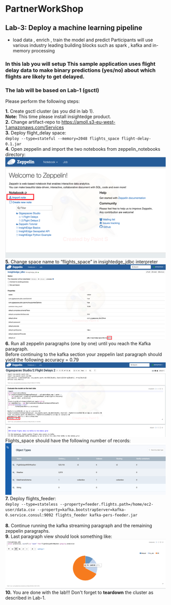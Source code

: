 # PartnerWorkShop 
## Lab-3: Deploy a machine learning pipeline
* load data , enrich , train the model and predict Participants will use various industry leading building blocks such as spark , kafka and in-memory processing

### In this lab you will setup This sample application uses flight delay data to make binary predictions (yes/no) about which flights are likely to get delayed.
### The lab will be based on Lab-1 (gsctl)

Please perform the following steps:

<b>1.</b> Create gsctl cluster (as you did in lab 1).<br>
   **Note:** This time please install insightedge product.<br>
<b>2.</b> Change artifact-repo to https://amoll.s3-eu-west-1.amazonaws.com/Services<br>
<b>3.</b> Deploy flight_delay space: <br>
   `deploy --type=stateful --memory=2048 flights_space flight-delay-0.1.jar`<br>
<b>4.</b> Open zeppelin and import the two notebooks from zeppelin_notebooks directory:<br>
   ![snapshot](Pictures/Picture1.png)<br>
<b>5.</b> Change space name to “flights_space” in insightedge_jdbc interpreter<br>
   ![snapshot](Pictures/Picture2.png)<br>
<b>6.</b> Run all zeppelin paragraphs (one by one) until you reach the Kafka paragraph.<br>
   Before continuing to the kafka section your zeppelin last paragraph should yield the following accuracy = 0.79<br>
   ![snapshot](Pictures/Picture3.png)<br>
   Flights_space should have the following number of records:<br>
   ![snapshot](Pictures/Picture4.png)<br>
<b>7.</b> Deploy flights_feeder:<br>
   `deploy --type=stateless --property=feeder.flights.path=/home/ec2-user/data.csv --property=kafka.bootstrapServer=kafka-0.service.consul:9092 flights_feeder kafka-pers-feeder.jar`<br><br>
<b>8.</b> Continue running the kafka streaming paragraph and the remaining zeppelin paragraphs.<br>
<b>9.</b> Last paragraph view should look something like:<br>
    ![snapshot](Pictures/Picture5.png)<br>
<b>10.</b> You are done with the lab!!!
    Don't forget to **teardown** the cluster as described in Lab-1.
    






